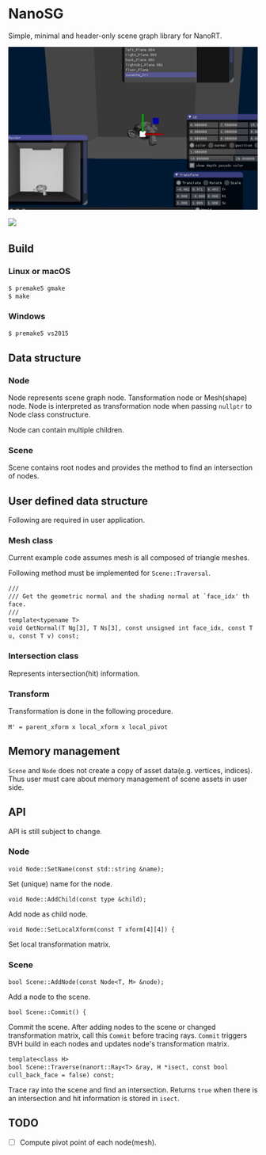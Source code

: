 # NanoSG

Simple, minimal and header-only scene graph library for NanoRT.

![](images/nanosg-demo.png)

![](https://media.giphy.com/media/l3JDO29fMFndyObHW/giphy.gif)

## Build

### Linux or macOS

```
$ premake5 gmake
$ make
```

### Windows

```
$ premake5 vs2015
```

## Data structure

### Node

Node represents scene graph node. Tansformation node or Mesh(shape) node.
Node is interpreted as transformation node when passing `nullptr` to Node class constructure.

Node can contain multiple children.

### Scene

Scene contains root nodes and provides the method to find an intersection of nodes.

## User defined data structure

Following are required in user application.

### Mesh class

Current example code assumes mesh is all composed of triangle meshes.

Following method must be implemented for `Scene::Traversal`.

```
///
/// Get the geometric normal and the shading normal at `face_idx' th face.
///
template<typename T>
void GetNormal(T Ng[3], T Ns[3], const unsigned int face_idx, const T u, const T v) const;
```

### Intersection class

Represents intersection(hit) information.

### Transform

Transformation is done in the following procedure.

`M' = parent_xform x local_xform x local_pivot`

## Memory management

`Scene` and `Node` does not create a copy of asset data(e.g. vertices, indices). Thus user must care about memory management of scene assets in user side.

## API

API is still subject to change.

### Node

```
void Node::SetName(const std::string &name);
```

Set (unique) name for the node.

```
void Node::AddChild(const type &child);
```

Add node as child node.

```
void Node::SetLocalXform(const T xform[4][4]) {
```

Set local transformation matrix.

### Scene

```
bool Scene::AddNode(const Node<T, M> &node);
```

Add a node to the scene.

```
bool Scene::Commit() {
```

Commit the scene. After adding nodes to the scene or changed transformation matrix, call this `Commit` before tracing rays.
`Commit` triggers BVH build in each nodes and updates node's transformation matrix.

```
template<class H>
bool Scene::Traverse(nanort::Ray<T> &ray, H *isect, const bool cull_back_face = false) const;
```

Trace ray into the scene and find an intersection.
Returns `true` when there is an intersection and hit information is stored in `isect`.

## TODO

* [ ] Compute pivot point of each node(mesh).
